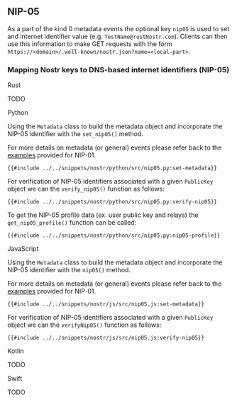 ## NIP-05

As a part of the kind 0 metadata events the optional key `nip05` is used to set and internet identifier value (e.g. `TestName@rustNostr.com`). 
Clients can then use this information to make GET requests with the form `https://<domain>/.well-known/nostr.json?name=<local-part>`.

### Mapping Nostr keys to DNS-based internet identifiers (NIP-05)

<custom-tabs category="lang">

<div slot="title">Rust</div>
<section>

TODO

</section>

<div slot="title">Python</div>
<section>

Using the `Metadata` class to build the metadata object and incorporate the NIP-05 identifier with the `set_nip05()` method. 

For more details on metadata (or general) events please refer back to the [examples](06-nip01.md) provided for NIP-01.

```python,ignore
{{#include ../../snippets/nostr/python/src/nip05.py:set-metadata}}
```

For verification of NIP-05 identifiers associated with a given `PublicKey` object we can the `verify_nip05()` function  as follows:

```python,ignore
{{#include ../../snippets/nostr/python/src/nip05.py:verify-nip05}}
```

To get the NIP-05 profile data (ex. user public key and relays) the `get_nip05_profile()` function can be called:

```python,ignore
{{#include ../../snippets/nostr/python/src/nip05.py:nip05-profile}}
```

</section>

<div slot="title">JavaScript</div>
<section>

Using the `Metadata` class to build the metadata object and incorporate the NIP-05 identifier with the `nip05()` method. 

For more details on metadata (or general) events please refer back to the [examples](06-nip01.md) provided for NIP-01.

```javascript,ignore
{{#include ../../snippets/nostr/js/src/nip05.js:set-metadata}}
```

For verification of NIP-05 identifiers associated with a given `PublicKey` object we can the `verifyNip05()` function  as follows:

```javascript,ignore
{{#include ../../snippets/nostr/js/src/nip05.js:verify-nip05}}
```

</section>

<div slot="title">Kotlin</div>
<section>

TODO

</section>

<div slot="title">Swift</div>
<section>

TODO

</section>
</custom-tabs>
